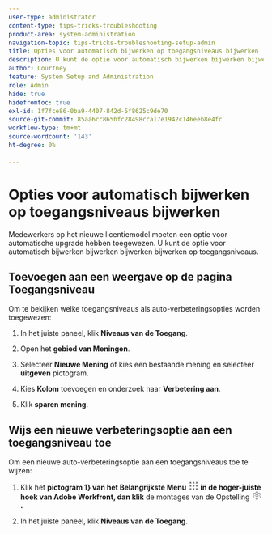 ```yaml
---
user-type: administrator
content-type: tips-tricks-troubleshooting
product-area: system-administration
navigation-topic: tips-tricks-troubleshooting-setup-admin
title: Opties voor automatisch bijwerken op toegangsniveaus bijwerken
description: U kunt de optie voor automatisch bijwerken bijwerken bijwerken bijwerken op toegangsniveaus.
author: Courtney
feature: System Setup and Administration
role: Admin
hide: true
hidefromtoc: true
exl-id: 1f7fce86-0ba9-4407-842d-5f8625c9de70
source-git-commit: 85aa6cc865bfc28498cca17e1942c146eeb8e4fc
workflow-type: tm+mt
source-wordcount: '143'
ht-degree: 0%

---
```


# Opties voor automatisch bijwerken op toegangsniveaus bijwerken

Medewerkers op het nieuwe licentiemodel moeten een optie voor automatische upgrade hebben toegewezen. U kunt de optie voor automatisch bijwerken bijwerken bijwerken bijwerken op toegangsniveaus.

## Toevoegen aan een weergave op de pagina Toegangsniveau

Om te bekijken welke toegangsniveaus als auto-verbeteringsopties worden toegewezen:
<!--
1. Click the **Main Menu** icon ![Main menu icon](assets/main-menu-icon.png) in the upper-right corner of Adobe Workfront, then click **Setup** ![Gear icon](assets/gear-icon-settings.png.png). -->

1. In het juiste paneel, klik **Niveaus van de Toegang**.

1. Open het **gebied van Meningen**.

1. Selecteer **Nieuwe Mening** of kies een bestaande mening en selecteer **uitgeven** pictogram.

1. Kies **Kolom** toevoegen en onderzoek naar **Verbetering aan**.

1. Klik **sparen mening**.

## Wijs een nieuwe verbeteringsoptie aan een toegangsniveau toe

Om een nieuwe auto-verbeteringsoptie aan een toegangsniveaus toe te wijzen:

1. Klik het **pictogram 1&rbrace; van het Belangrijkste Menu ![&#x200B; Belangrijkste menupictogram &#x200B;](assets/main-menu-icon.png) in de hoger-juiste hoek van Adobe Workfront, dan klik** de montages van de Opstelling **![&#x200B; Gear pictogram &#x200B;](assets/gear-icon-settings.png).**

1. In het juiste paneel, klik **Niveaus van de Toegang**.
